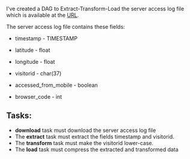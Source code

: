 I've created a DAG to Extract-Transform-Load the server access log file which is available at the [URL](https://cf-courses-data.s3.us.cloud-object-storage.appdomain.cloud/IBM-DB0250EN-SkillsNetwork/labs/Apache%20Airflow/Build%20a%20DAG%20using%20Airflow/web-server-access-log.txt).

The server access log file contains these fields:

- timestamp - TIMESTAMP

- latitude - float

- longitude - float

- visitorid - char(37)

- accessed_from_mobile - boolean

- browser_code - int

## Tasks: 
- **download** task must download the server access log file
- The **extract** task must extract the fields timestamp and visitorid.
- The **transform** task must make the visitorid lower-case.
- The **load** task must compress the extracted and transformed data
